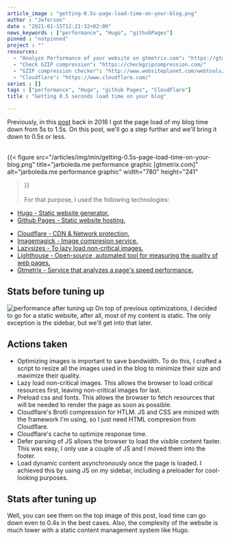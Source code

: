 ```yaml
---
article_image : "getting-0.5s-page-load-time-on-your-blog.png"
author : "Jeferson"
date : "2021-01-15T12:21:32+02:00"
news_keywords : ["performance", "Hugo", "githubPages"]
pinned : "notpinned"
project : ""
resources:
  - "Analyze Performance of your website on gtmetrix.com": "https://gtmetrix.com/"
  - "Check GZIP compression": "https://checkgzipcompression.com/"
  - "GZIP compression checker": "http://www.websiteplanet.com/webtools/gzip-compression/"
  - "Cloudflare": "https://www.cloudflare.com/"
series : []
tags : ["performance", "Hugo", "github Pages", "CloudFlare"]
title : "Getting 0.5 seconds load time on your blog"

---
```

Previously, in this [post](articles/getting-1.5s-page-load-time-on-a-basic-vps/) back in 2016
I got the page load of my blog time down from 5s to 1.5s.
On this post, we'll go a step further and we'll bring it down to 0.5s or less.
<br /><br />

{{< figure src="/articles/img/min/getting-0.5s-page-load-time-on-your-blog.png"
title="jarboleda.me performance graphic [gtmetrix.com]" alt="jarboleda.me performance graphic"
width="780" height="241"
>}}
<br /><br />
For that purpose, I used the following technologies:

* [Hugo - Static website generator.](https://gohugo.io/)
* [Github Pages - Static website hosting.](https://pages.github.com/)
<!--more-->
* [Cloudflare - CDN & Network protection.](https://www.cloudflare.com/)
* [Imagemagick - Image compresion service.](https://imagemagick.org/script/download.php#macosx)
* [Lazysizes - To lazy load non-critical images.](https://github.com/aFarkas/lazysizes)
* [Lighthouse - Open-source, automated tool for measuring the quality of web pages.](https://developers.google.com/web/tools/lighthouse)
* [Gtmetrix - Service that analyzes a page's speed performance.](https://gtmetrix.com/)

## Stats before tuning up
![performance after tuning up](/articles/img/min/getting-1.5s-page-load-time-on-a-basic-vps-2.png)
On top of previous optimizations, I decided to go for a static website, after all, most of my content is static.
The only exception is the sidebar, but we'll get into that later.

## Actions taken
* Optimizing images is important to save bandwidth. To do this, I crafted a script to resize all the images used in the blog to minimize their size and maximize their quality.
* Lazy load non-critical images. This allows the browser to load critical resources first, leaving non-critical images for last.
* Preload css and fonts. This allows the browser to fetch resources that will be needed to render the page as soon as possible.
* Cloudflare's Brotli compression for HTLM. JS and CSS are minized with the framework I'm using, so I just need HTML compresion from Cloudflare.
* Cloudflare's cache to optimize response time.
* Defer parsing of JS allows the browser to load the visible content faster. This was easy, I only use a couple of JS and I moved them into the footer.
* Load dynamic content asynchronously once the page is loaded. I achieved this by using JS on my sidebar, including a preloader for cool-looking purposes.

## Stats after tuning up
Well, you can see them on the top image of this post, load time can go down even to 0.4s in the best cases. Also, the complexity of the website is much lower with a static content management system like Hugo.
